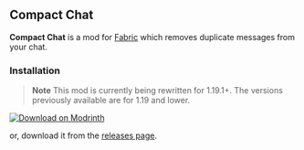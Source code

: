 ## Compact Chat

**Compact Chat** is a mod for [Fabric](https://fabricmc.net) which removes duplicate messages from your chat.

### Installation

> **Note**
> This mod is currently being rewritten for 1.19.1+. The versions previously available are for 1.19 and lower.

[![Download on Modrinth](https://github.com/Prospector/badges/blob/master/modrinth-badge-72h-padded.png?raw=true)](https://modrinth.com/mod/compact-chat)

or, download it from the [releases page](https://github.com/cbyrneee/compact-chat/releases).
